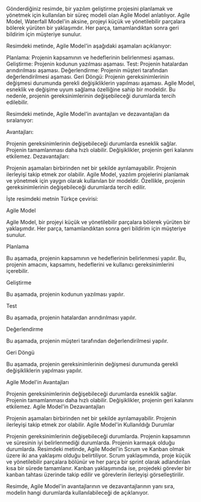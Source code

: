 Gönderdiğiniz resimde, bir yazılım geliştirme projesini planlamak ve yönetmek için kullanılan bir süreç modeli olan Agile Model anlatılıyor. Agile Model, Waterfall Model'in aksine, projeyi küçük ve yönetilebilir parçalara bölerek yürüten bir yaklaşımdır. Her parça, tamamlandıktan sonra geri bildirim için müşteriye sunulur.

Resimdeki metinde, Agile Model'in aşağıdaki aşamaları açıklanıyor:

Planlama: Projenin kapsamının ve hedeflerinin belirlenmesi aşaması.
Geliştirme: Projenin kodunun yazılması aşaması.
Test: Projenin hatalardan arındırılması aşaması.
Değerlendirme: Projenin müşteri tarafından değerlendirilmesi aşaması.
Geri Döngü: Projenin gereksinimlerinin değişmesi durumunda gerekli değişikliklerin yapılması aşaması.
Agile Model, esneklik ve değişime uyum sağlama özelliğine sahip bir modeldir. Bu nedenle, projenin gereksinimlerinin değişebileceği durumlarda tercih edilebilir.

Resimdeki metinde, Agile Model'in avantajları ve dezavantajları da sıralanıyor:

Avantajları:

Projenin gereksinimlerinin değişebileceği durumlarda esneklik sağlar.
Projenin tamamlanması daha hızlı olabilir.
Değişiklikler, projenin geri kalanını etkilemez.
Dezavantajları:

Projenin aşamaları birbirinden net bir şekilde ayrılamayabilir.
Projenin ilerleyişi takip etmek zor olabilir.
Agile Model, yazılım projelerini planlamak ve yönetmek için yaygın olarak kullanılan bir modeldir. Özellikle, projenin gereksinimlerinin değişebileceği durumlarda tercih edilir.

İşte resimdeki metnin Türkçe çevirisi:

Agile Model

Agile Model, bir projeyi küçük ve yönetilebilir parçalara bölerek yürüten bir yaklaşımdır. Her parça, tamamlandıktan sonra geri bildirim için müşteriye sunulur.

Planlama

Bu aşamada, projenin kapsamının ve hedeflerinin belirlenmesi yapılır. Bu, projenin amacını, kapsamını, hedeflerini ve kullanıcı gereksinimlerini içerebilir.

Geliştirme

Bu aşamada, projenin kodunun yazılması yapılır.

Test

Bu aşamada, projenin hatalardan arındırılması yapılır.

Değerlendirme

Bu aşamada, projenin müşteri tarafından değerlendirilmesi yapılır.

Geri Döngü

Bu aşamada, projenin gereksinimlerinin değişmesi durumunda gerekli değişikliklerin yapılması yapılır.

Agile Model'in Avantajları

Projenin gereksinimlerinin değişebileceği durumlarda esneklik sağlar.
Projenin tamamlanması daha hızlı olabilir.
Değişiklikler, projenin geri kalanını etkilemez.
Agile Model'in Dezavantajları

Projenin aşamaları birbirinden net bir şekilde ayrılamayabilir.
Projenin ilerleyişi takip etmek zor olabilir.
Agile Model'in Kullanıldığı Durumlar

Projenin gereksinimlerinin değişebileceği durumlarda.
Projenin kapsamının ve süresinin iyi belirlenmediği durumlarda.
Projenin karmaşık olduğu durumlarda.
Resimdeki metinde, Agile Model'in Scrum ve Kanban olmak üzere iki ana yaklaşımı olduğu belirtiliyor. Scrum yaklaşımında, proje küçük ve yönetilebilir parçalara bölünür ve her parça bir sprint olarak adlandırılan kısa bir sürede tamamlanır. Kanban yaklaşımında ise, projedeki görevler bir kanban tahtası üzerinde takip edilir ve görevlerin ilerleyişi görselleştirilir.

Resimde, Agile Model'in avantajlarının ve dezavantajlarının yanı sıra, modelin hangi durumlarda kullanılabileceği de açıklanıyor.
